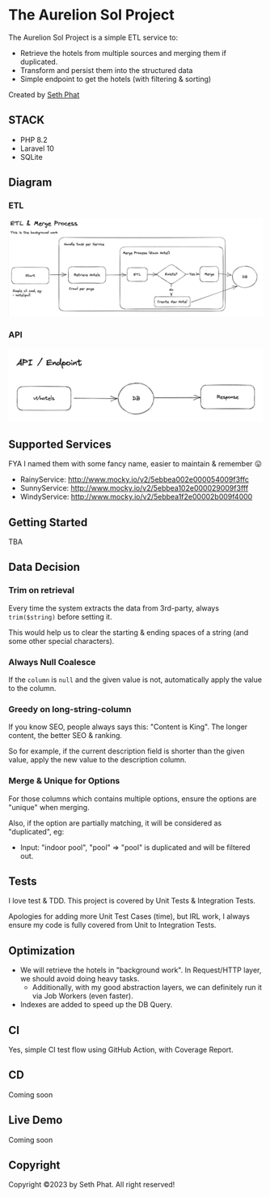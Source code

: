 # The Aurelion Sol Project

The Aurelion Sol Project is a simple ETL service to:

- Retrieve the hotels from multiple sources and merging them if duplicated.
- Transform and persist them into the structured data
- Simple endpoint to get the hotels (with filtering & sorting)

Created by [Seth Phat](https://github.com/sethsandaru)

## STACK
- PHP 8.2
- Laravel 10
- SQLite

## Diagram

### ETL

![etl](./docs/etl-process.png)

### API

![api](./docs/api.png)

## Supported Services

FYA I named them with some fancy name, easier to maintain & remember 😛

- RainyService: http://www.mocky.io/v2/5ebbea002e000054009f3ffc
- SunnyService: http://www.mocky.io/v2/5ebbea102e000029009f3fff
- WindyService: http://www.mocky.io/v2/5ebbea1f2e00002b009f4000

## Getting Started

TBA

## Data Decision

### Trim on retrieval

Every time the system extracts the data from 3rd-party, always `trim($string)` before setting it.

This would help us to clear the starting & ending spaces of a string (and some other special characters).

### Always Null Coalesce

If the `column` is `null` and the given value is not, automatically apply the value to the column.

### Greedy on long-string-column

If you know SEO, people always says this: "Content is King". The longer content, the better SEO & ranking.

So for example, if the current description field is shorter than the given value, apply the new value to the description column.

### Merge & Unique for Options

For those columns which contains multiple options, ensure the options are "unique" when merging.

Also, if the option are partially matching, it will be considered as "duplicated", eg:

- Input: "indoor pool", "pool" => "pool" is duplicated and will be filtered out.

## Tests

I love test & TDD. This project is covered by Unit Tests & Integration Tests.

Apologies for adding more Unit Test Cases (time), but IRL work, I always ensure my code is fully covered
from Unit to Integration Tests.

## Optimization

- We will retrieve the hotels in "background work". In Request/HTTP layer, we should avoid doing heavy tasks.
  - Additionally, with my good abstraction layers, we can definitely run it via Job Workers (even faster).
- Indexes are added to speed up the DB Query.

## CI
Yes, simple CI test flow using GitHub Action, with Coverage Report.

## CD

Coming soon

## Live Demo

Coming soon

## Copyright

Copyright ©️2023 by Seth Phat. All right reserved!
